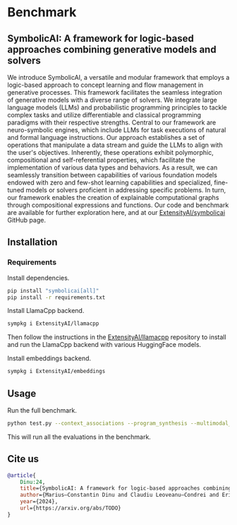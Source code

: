 # Benchmark

## SymbolicAI: A framework for logic-based approaches combining generative models and solvers

We introduce SymbolicAI, a versatile and modular framework that employs a logic-based approach to concept learning and flow management in generative processes. This framework facilitates the seamless integration of generative models with a diverse range of solvers. We integrate large language models (LLMs) and probabilistic programming principles to tackle complex tasks and utilize differentiable and classical programming paradigms with their respective strengths. Central to our framework are neuro-symbolic engines, which include LLMs for task executions of natural and formal language instructions. Our approach establishes a set of  operations that manipulate a data stream and guide the LLMs to align with the user's objectives. Inherently, these operations exhibit polymorphic, compositional and self-referential properties, which facilitate the implementation of various data types and behaviors. As a result, we can seamlessly transition between capabilities of various foundation models endowed with zero and few-shot learning capabilities and specialized, fine-tuned models or solvers proficient in addressing specific problems. In turn, our framework enables the creation of explainable computational graphs through compositional expressions and functions.
Our code and benchmark are available for further exploration here, and at our [ExtensityAI/symbolicai](https://github.com/ExtensityAI/symbolicai) GitHub page.

## Installation

### Requirements

Install dependencies.

```bash
pip install "symbolicai[all]"
pip install -r requirements.txt
```

Install LlamaCpp backend.

```bash
sympkg i ExtensityAI/llamacpp
```

Then follow the instructions in the [ExtensityAI/llamacpp](https://github.com/ExtensityAI/llamacpp) repository to install and run the LlamaCpp backend with various HuggingFace models.

Install embeddings backend.

```bash
sympkg i ExtensityAI/embeddings
```

## Usage

Run the full benchmark.

```bash
python test.py --context_associations --program_synthesis --multimodal_bindings --logic_components --computation_graphs
```

This will run all the evaluations in the benchmark.

## Cite us

```bibtex
@article{
    Dinu:24,
    title={SymbolicAI: A framework for logic-based approaches combining generative models and solvers},
    author={Marius–Constantin Dinu and Claudiu Leoveanu–Condrei and Eric Mitchell and Christopher D Manning and Stefano Ermon and Sepp Hochreiter},
    year={2024},
    url={https://arxiv.org/abs/TODO}
}
```